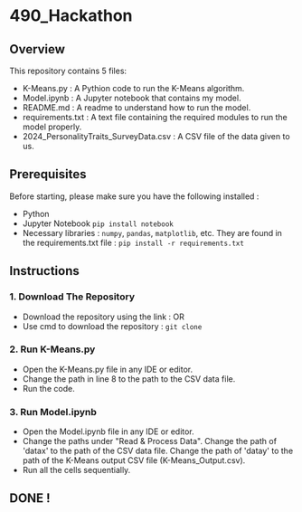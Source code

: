 # 490_Hackathon
## Overview
This repository contains 5 files:
- K-Means.py : A Pythion code to run the K-Means algorithm.
- Model.ipynb : A Jupyter notebook that contains my model.
- README.md : A readme to understand how to run the model.
- requirements.txt : A text file containing the required modules to run the model properly.
- 2024_PersonalityTraits_SurveyData.csv : A CSV file of the data given to us.
## Prerequisites
Before starting, please make sure you have the following installed :
- Python
- Jupyter Notebook `pip install notebook`
- Necessary libraries : `numpy`, `pandas`, `matplotlib`, etc. They are found in the requirements.txt file : `pip install -r requirements.txt`
## Instructions
### 1. Download The Repository
- Download the repository using the link : OR
- Use cmd to download the repository : `git clone `
### 2. Run K-Means.py
- Open the K-Means.py file in any IDE or editor.
- Change the path in line 8 to the path to the CSV data file.
- Run the code.
### 3. Run Model.ipynb
- Open the Model.ipynb file in any IDE or editor.
- Change the paths under "Read & Process Data". Change the path of 'datax' to the path of the CSV data file. Change the path of 'datay' to the path of the K-Means output CSV file (K-Means_Output.csv).
- Run all the cells sequentially.
## DONE !
